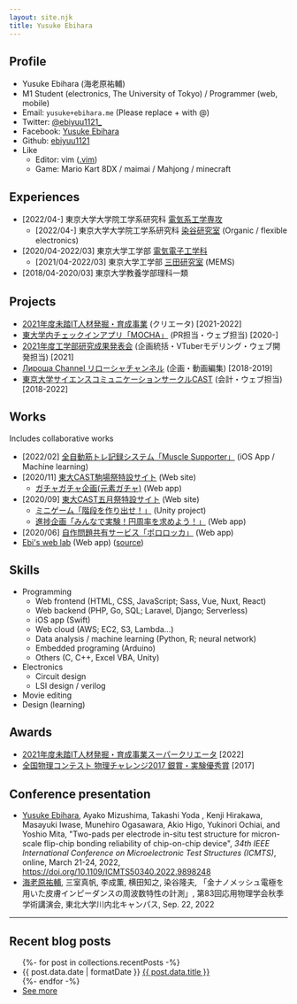```yaml
---
layout: site.njk
title: Yusuke Ebihara
---
```


## Profile

- Yusuke Ebihara (海老原祐輔)
- M1 Student (electronics, The University of Tokyo) / Programmer (web, mobile)
- Email: `yusuke+ebihara.me` (Please replace + with @)
- Twitter: [@ebiyuu1121_](https://twitter.com/ebiyuu1121_)
- Facebook: [Yusuke Ebihara](https://www.facebook.com/yuusuke.ebihara.7/)
- Github: [ebiyuu1121](https://github.com/ebiyuu1121)
- Like
  - Editor: vim ([.vim](https://github.com/ebiyuu1121/dotfiles/tree/master/vim))
  - Game: Mario Kart 8DX / maimai / Mahjong / minecraft

## Experiences

- [2022/04-] 東京大学大学院工学系研究科 [電気系工学専攻](https://www.eeis.t.u-tokyo.ac.jp)
  - [2022/04-] 東京大学大学院工学系研究科 [染谷研究室](http://www.ntech.t.u-tokyo.ac.jp) (Organic / flexible electronics)
- [2020/04-2022/03] 東京大学工学部 [電気電子工学科](https://www.ee.t.u-tokyo.ac.jp/)
  - [2021/04-2022/03] 東京大学工学部 [三田研究室](https://www.if.t.u-tokyo.ac.jp) (MEMS)
- [2018/04-2020/03] 東京大学教養学部理科一類


## Projects

- [2021年度未踏IT人材発掘・育成事業](https://www.ipa.go.jp/jinzai/mitou/2021/gaiyou_sd-3.html) (クリエータ) [2021-2022]
- [東大学内チェックインアプリ「MOCHA」](https://mocha.t.u-tokyo.ac.jp) (PR担当・ウェブ担当) [2020-]
- [2021年度工学部研究成果発表会](https://2021.eeic.jp/) (企画統括・VTuberモデリング・ウェブ開発担当) [2021]
- [Лироша Channel リローシャチャンネル](https://www.youtube.com/channel/UC5T-TP6eOGbX9DVXpLtevEA) (企画・動画編集) [2018-2019]
- [東京大学サイエンスコミュニケーションサークルCAST](https://ut-cast.net/) (会計・ウェブ担当) [2018-2022]

## Works

Includes collaborative works

- [2022/02] [全自動筋トレ記録システム「Muscle Supporter」](https://muscle-supporter.com/) (iOS App / Machine learning)
- [2020/11] [東大CAST駒場祭特設サイト](https://ut-cast.net/komafes2020/) (Web site)
  - [ガチャガチャ企画(元素ガチャ)](https://ut-cast.net/komafes2020/gacha/) (Web app)
- [2020/09] [東大CAST五月祭特設サイト](https://ut-cast.net/mayfes2020/) (Web site)
  - [ミニゲーム「階段を作り出せ！」](https://ut-cast.net/mayfes2020/minigame/tsumiki/) (Unity project)
  - [進捗企画「みんなで実験！円周率を求めよう！」](https://ut-cast.net/mayfes2020/data-collecting/) (Web app)
- [2020/06] [自作問題共有サービス「ポロロッカ」](https://pororocca.com/) (Web app)
- [Ebi's web lab](https://lab.ebiyuu.com/) (Web app) ([source](https://github.com/ebiyuu1121/web-lab))

## Skills

- Programming
  - Web frontend (HTML, CSS, JavaScript; Sass, Vue, Nuxt, React)
  - Web backend (PHP, Go, SQL; Laravel, Django; Serverless)
  - iOS app (Swift)
  - Web cloud (AWS; EC2, S3, Lambda...)
  - Data analysis / machine learning (Python, R; neural network)
  - Embedded programing (Arduino)
  - Others (C, C++, Excel VBA, Unity)
- Electronics
  - Circuit design
  - LSI design / verilog
- Movie editing
- Design (learning)

## Awards

- [2021年度未踏IT人材発掘・育成事業スーパークリエータ](https://www.ipa.go.jp/jinzai/mitou/2021/20220527.html)  [2022]
- [全国物理コンテスト 物理チャレンジ2017 銀賞・実験優秀賞](http://www.jpho.jp/2017schedule.html) [2017]

## Conference presentation

- <u>Yusuke Ebihara</u>, Ayako Mizushima, Takashi Yoda , Kenji Hirakawa, Masayuki Iwase, Munehiro Ogasawara, Akio Higo, Yukinori Ochiai, and Yoshio Mita, "Two-pads per electrode in-situ test structure for micron-scale flip-chip bonding reliability of chip-on-chip device", <i>34th IEEE International Conference on Microelectronic Test Structures (ICMTS)</i>, online, March 21-24, 2022, https://doi.org/10.1109/ICMTS50340.2022.9898248
- <u>海老原祐輔</u>, 三室真帆, 李成薫, 横田知之, 染谷隆夫, 「金ナノメッシュ電極を用いた皮膚インピーダンスの周波数特性の計測」, 第83回応用物理学会秋季学術講演会, 東北大学川内北キャンパス, Sep. 22, 2022

<hr>

## Recent blog posts

<ul>
{%- for post in collections.recentPosts -%}
  <li>
    {{ post.data.date | formatDate }}
    <a href="{{post.url}}">{{ post.data.title }}</a>
  </li>
{%- endfor -%}
  <li>
    <a href="/post">See more</a>
  </li>
</ul>


